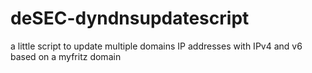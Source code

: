 # deSEC-dyndnsupdatescript
a little script to update multiple domains IP addresses with IPv4 and v6 based on a myfritz domain
